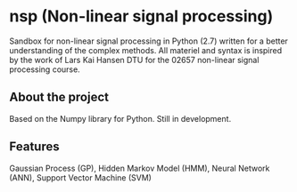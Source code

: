 nsp (Non-linear signal processing)
=========
Sandbox for non-linear signal processing in Python (2.7) written for a better understanding of the complex methods. All materiel and syntax is inspired by the work of Lars Kai Hansen DTU for the 02657 non-linear signal processing course.

## About the project
Based on the Numpy library for Python. Still in development.

## Features
Gaussian Process (GP), Hidden Markov Model (HMM), Neural Network (ANN), Support Vector Machine (SVM)
